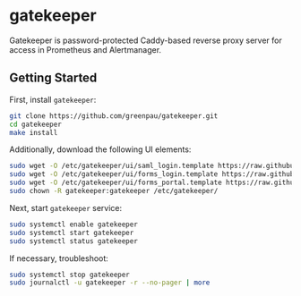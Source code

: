 # gatekeeper

Gatekeeper is password-protected Caddy-based reverse proxy server for
access in Prometheus and Alertmanager.

## Getting Started

First, install `gatekeeper`:

```bash
git clone https://github.com/greenpau/gatekeeper.git
cd gatekeeper
make install
```

Additionally, download the following UI elements:

```bash
sudo wget -O /etc/gatekeeper/ui/saml_login.template https://raw.githubusercontent.com/greenpau/caddy-auth-ui/master/assets/templates/saml_login.template
sudo wget -O /etc/gatekeeper/ui/forms_login.template https://raw.githubusercontent.com/greenpau/caddy-auth-ui/master/assets/templates/forms_login.template
sudo wget -O /etc/gatekeeper/ui/forms_portal.template https://raw.githubusercontent.com/greenpau/caddy-auth-ui/master/assets/templates/forms_portal.template
sudo chown -R gatekeeper:gatekeeper /etc/gatekeeper/
```

Next, start `gatekeeper` service:

```bash
sudo systemctl enable gatekeeper
sudo systemctl start gatekeeper
sudo systemctl status gatekeeper
```

If necessary, troubleshoot:

```bash
sudo systemctl stop gatekeeper
sudo journalctl -u gatekeeper -r --no-pager | more
```
